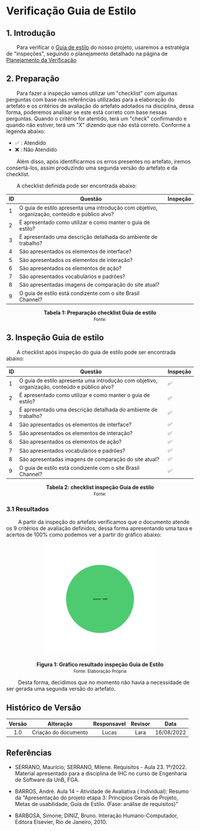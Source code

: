# Verificação Guia de Estilo

## 1. Introdução

&emsp;&emsp;Para verificar o [Guia de estilo](../analiseRequisitos/guiaDeEstilo.md) do nosso projeto, usaremos a estratégia de "inspeções", seguindo o planejamento detalhado na página de [Planejamento da Verificação](../verificacao/planejamento.md)

## 2. Preparação

&emsp;&emsp;Para fazer a inspeção vamos utilizar um "checklist" com algumas perguntas com base nas referências utilizadas para a elaboração do artefato e os critérios de avaliação do artefato adotados na disciplina, dessa forma, poderemos analisar se este está correto com base nessas perguntas. Quando o critério for atentido, terá um "check" confirmando e quando não estiver, terá um "X" dizendo que não está correto. Conforme a legenda abaixo:

- ✅ : Atendido
- ❌ : Não Atendido

&emsp;&emsp;Além disso, após identificarmos os erros presentes no artefato, iremos consertá-los, assim produzindo uma segunda versão do artefato e da checklist.

&emsp;&emsp;A checklist definida pode ser encontrada abaixo:

<center>

|ID|Questão| Inspeção |
|-----------|-------------|-------------|
| 1 | O guia de estilo apresenta uma introdução com objetivo, organização, conteúdo e público alvo? | |
| 2 | É apresentado como utilizar e como manter o guia de estilo? ||
| 3 | É apresentado uma descrição detalhada do ambiente de trabalho? ||
| 4 | São apresentados os elementos de interface? ||
| 5 | São apresentados os elementos de interação? ||
| 6 | São apresentados os elementos de ação? ||
| 7 | São apresentados vocabulários e padrões? ||
| 8 | São apresentadas imagens de comparação do site atual? ||
| 9 | O guia de estilo está condizente com o site Brasil Channel? ||


</center>

<figcaption align='center'>
    <b>Tabela 1: Preparação checklist Guia de estilo </b>
    <br><small> Fonte: </small>
</figcaption>


## 3. Inspeção Guia de estilo
&emsp;&emsp;A checklist após inspeção do guia de estilo pode ser encontrada abaixo:

<center>

|ID|Questão| Inspeção |
|-----------|-------------|-------------|
| 1 | O guia de estilo apresenta uma introdução com objetivo, organização, conteúdo e público alvo? | ✅|
| 2 | É apresentado como utilizar e como manter o guia de estilo? |✅|
| 3 | É apresentado uma descrição detalhada do ambiente de trabalho? |✅|
| 4 | São apresentados os elementos de interface? |✅|
| 5 | São apresentados os elementos de interação? |✅|
| 6 | São apresentados os elementos de ação? |✅|
| 7 | São apresentados vocabulários e padrões? |✅|
| 8 | São apresentadas imagens de comparação do site atual? |✅|
| 9 | O guia de estilo está condizente com o site Brasil Channel? |✅|


</center>

<figcaption align='center'>
    <b>Tabela 2: checklist inspeção Guia de estilo </b>
    <br><small> Fonte: </small>
</figcaption>

### 3.1 Resultados
&emsp;&emsp; A partir da inspeção do artefato verificamos que o documento atende os 9 critérios de avaliação definidos, dessa forma apresentando uma taxa e acertos de 100% como podemos ver a partir do gráfico abaixo:

<center>

![Grafico](../assets/graficosVerificacao/GraficoVerificacaoPlanejProtipV2.png)

</center>

<figcaption align='center'>
    <b>Figura 1: Gráfico resultado inspeção Guia de Estilo </b>
    <br><small> Fonte: Elaboração Própria </small>
</figcaption>

&emsp;&emsp; Desta forma, decidimos que no momento não havia a necessidade de ser gerada uma segunda versão do artefato.

## Histórico de Versão 

|    Versão    | Alteração| Responsavel        | Revisor     | Data
| :--------: | :----: | :------------------: | :-------------: |:----:|
| 1.0| Criação do documento | Lucas | Lara | 16/08/2022 |

## Referências

- SERRANO, Maurício; SERRANO, Milene. Requisitos - Aula 23. 1º/2022. Material apresentado para a disciplina de IHC no curso de Engenharia de Software da UnB, FGA.

- BARROS, André. Aula 14 – Atividade de Avaliativa ( Individual): Resumo da "Apresentação do projeto etapa 3: Princípios Gerais de Projeto, Metas de usabilidade, Guia de Estilo. (Fase: análise de requisitos)"

- BARBOSA, Simone; DINIZ, Bruno. Interação Humano-Computador, Editora Elsevier, Rio de Janeiro, 2010.
